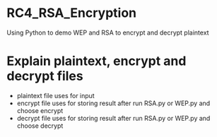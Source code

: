 # RC4_RSA_Encryption
Using Python to demo WEP and RSA to encrypt and decrypt plaintext

# Explain plaintext, encrypt and decrypt files
- plaintext file uses for input
- encrypt file uses for storing result after run RSA.py or WEP.py and choose encrypt
- decrypt file uses for storing result after run RSA.py or WEP.py and choose decrypt

